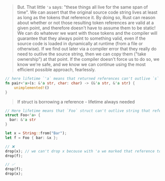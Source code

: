 > But. That little `'a` says: "these things all live for the same span of time". We can assert that the original source code string lives at least as long as the tokens that reference it. By doing so, Rust can reason about whether or not those resulting token references are valid at a given point, and therefore doesn't have to assume them to be static! We can do whatever we want with those tokens and the compiler will guarantee that they always point to something valid, even if the source code is loaded in dynamically at runtime (from a file or otherwise). If we find out later via a compiler error that they really do need to outlive the source string, then we can copy them ("take ownership") at that point. If the compiler doesn't force us to do so, we know we're safe, and we know we can continue using the most efficient possible approach, fearlessly.

```rust
// here lifetime `'a` means that returned references can't outlive `s`
fn pair<'a>(s: &'a str, char: char) -> (&'a str, &'a str) {
	unimplemented!()
}
```

> If struct is borrowing a reference - lifetime always needed
```rust
// Here lifetime means that `Foo` struct can't outlive string that referenced in `bar`
struct Foo<'a> {
  bar: &'a str
}

let x = String::from("Bar");
let f = Foo { bar: &x };

// ❌
drop(x); // we can't drop x becouse with 'a we marked that reference to x should live as long as Foo lives
drop(f);

// ✅
drop(f);
drop(x);
```